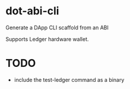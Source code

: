 # dot-abi-cli

Generate a DApp CLI scaffold from an ABI

Supports Ledger hardware wallet.

# TODO

* include the test-ledger command as a binary

